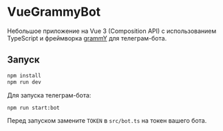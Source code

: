 # VueGrammyBot

Небольшое приложение на Vue 3 (Composition API) с использованием TypeScript и фреймворка [grammY](https://grammy.dev) для телеграм-бота.

## Запуск

```bash
npm install
npm run dev
```

Для запуска телеграм-бота:

```bash
npm run start:bot
```

Перед запуском замените `TOKEN` в `src/bot.ts` на токен вашего бота.
